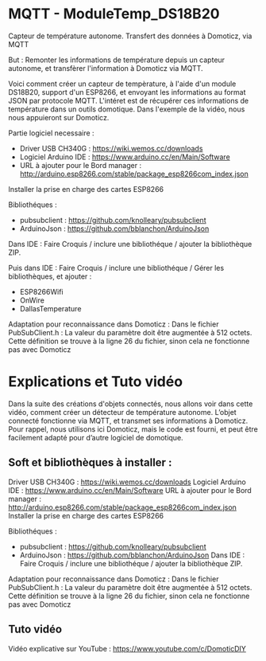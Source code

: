 # MQTT - ModuleTemp_DS18B20
Capteur de température autonome. Transfert des données à Domoticz, via MQTT

But : Remonter les informations de température depuis un capteur autonome, et transfèrer l'information à Domoticz via MQTT.

Voici comment créer un capteur de tempèrature, à l'aide d'un module DS18B20, support d'un ESP8266, et envoyant les informations au format JSON par protocole MQTT. L'intéret est de récupérer ces informations de température dans un outils domotique. Dans l'exemple de la vidéo, nous nous appuieront sur Domoticz.

Partie logiciel necessaire : 
- Driver USB CH340G : https://wiki.wemos.cc/downloads 
- Logiciel Arduino IDE : https://www.arduino.cc/en/Main/Software 
- URL à ajouter pour le Bord manager : http://arduino.esp8266.com/stable/package_esp8266com_index.json 

Installer la prise en charge des cartes ESP8266

Bibliothéques :
- pubsubclient : https://github.com/knolleary/pubsubclient
- ArduinoJson : https://github.com/bblanchon/ArduinoJson 

Dans IDE : Faire Croquis / inclure une bibliothéque / ajouter la bibliothèque ZIP.

Puis dans IDE : Faire Croquis / inclure une bibliothéque / Gérer les bibliothèques, et ajouter :
  - ESP8266Wifi
  - OnWire
  - DallasTemperature

Adaptation pour reconnaissance dans Domoticz : Dans le fichier PubSubClient.h : La valeur du paramètre doit être augmentée à 512 octets. Cette définition se trouve à la ligne 26 du fichier, sinon cela ne fonctionne pas avec Domoticz

# Explications et Tuto vidéo
Dans la suite des créations d'objets connectés, nous allons voir dans cette vidéo, comment créer un détecteur de température autonome. L’objet connecté fonctionne via MQTT, et transmet ses informations à Domoticz. Pour rappel, nous utilisons ici Domoticz, mais le code est fourni, et peut être facilement adapté pour d’autre logiciel de domotique.

## Soft et bibliothèques à installer :
Driver USB CH340G : https://wiki.wemos.cc/downloads
Logiciel Arduino IDE : https://www.arduino.cc/en/Main/Software
URL à ajouter pour le Bord manager : http://arduino.esp8266.com/stable/package_esp8266com_index.json
Installer la prise en charge des cartes ESP8266

Bibliothéques :
 - pubsubclient : https://github.com/knolleary/pubsubclient
 - ArduinoJson : https://github.com/bblanchon/ArduinoJson
Dans IDE : Faire Croquis / inclure une bibliothéque / ajouter la bibliothèque ZIP.


Adaptation pour reconnaissance dans Domoticz :
Dans le fichier PubSubClient.h : La valeur du paramètre doit être augmentée à 512 octets. Cette définition se trouve à la ligne 26 du fichier, sinon cela ne fonctionne pas avec Domoticz

## Tuto vidéo
Vidéo explicative sur YouTube : https://www.youtube.com/c/DomoticDIY
